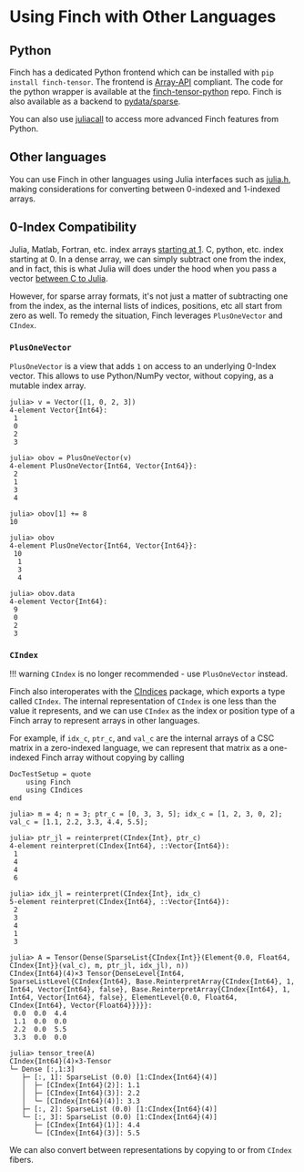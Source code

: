 # Using Finch with Other Languages

## Python

Finch has a dedicated Python frontend which can be installed with `pip install finch-tensor`. The frontend is [Array-API](https://data-apis.org/array-api/latest/) compliant. The code for the python wrapper is available at the [finch-tensor-python](https://github.com/finch-tensor/finch-tensor-python) repo. Finch is also available as a backend to [pydata/sparse](https://sparse.pydata.org/en/stable/).

You can also use [juliacall](https://github.com/JuliaPy/PythonCall.jl) to access more advanced Finch features from Python.

## Other languages

You can use Finch in other languages using Julia interfaces such as
[julia.h](https://docs.julialang.org/en/v1/manual/embedding/), making
considerations for converting between 0-indexed and 1-indexed arrays.

## 0-Index Compatibility

Julia, Matlab, Fortran, etc. index arrays [starting at
1](https://docs.julialang.org/en/v1/devdocs/offset-arrays/). C, python, etc.
index starting at 0. In a dense array, we can simply subtract one from the
index, and in fact, this is what Julia will does under the hood when you pass a
vector [between C to
Julia](https://docs.julialang.org/en/v1/manual/embedding/#Working-with-Arrays).

However, for sparse array formats, it's not just a matter of subtracting one
from the index, as the internal lists of indices, positions, etc all start from
zero as well. To remedy the situation, Finch leverages `PlusOneVector` and `CIndex`.

### `PlusOneVector`

`PlusOneVector` is a view that adds `1` on access to an underlying 0-Index vector.
This allows to use Python/NumPy vector, without copying, as a mutable index array.

```jldoctest example2; setup = :(using Finch)
julia> v = Vector([1, 0, 2, 3])
4-element Vector{Int64}:
 1
 0
 2
 3

julia> obov = PlusOneVector(v)
4-element PlusOneVector{Int64, Vector{Int64}}:
 2
 1
 3
 4

julia> obov[1] += 8
10

julia> obov
4-element PlusOneVector{Int64, Vector{Int64}}:
 10
  1
  3
  4

julia> obov.data
4-element Vector{Int64}:
 9
 0
 2
 3

```

### `CIndex`

!!! warning
    `CIndex` is no longer recommended - use `PlusOneVector` instead.

Finch also interoperates with the [CIndices](https://github.com/JuliaSparse/CIndices.jl)
package, which exports a type called `CIndex`. The internal representation of `CIndex`
is one less than the value it represents, and we can use `CIndex` as the index or
position type of a Finch array to represent arrays in other languages.

For example, if `idx_c`, `ptr_c`, and `val_c` are the internal arrays of a CSC
matrix in a zero-indexed language, we can represent that matrix as a one-indexed
Finch array without copying by calling
```@meta
DocTestSetup = quote
    using Finch
    using CIndices
end
```
```jldoctest example2
julia> m = 4; n = 3; ptr_c = [0, 3, 3, 5]; idx_c = [1, 2, 3, 0, 2]; val_c = [1.1, 2.2, 3.3, 4.4, 5.5];

julia> ptr_jl = reinterpret(CIndex{Int}, ptr_c)
4-element reinterpret(CIndex{Int64}, ::Vector{Int64}):
 1
 4
 4
 6

julia> idx_jl = reinterpret(CIndex{Int}, idx_c)
5-element reinterpret(CIndex{Int64}, ::Vector{Int64}):
 2
 3
 4
 1
 3

julia> A = Tensor(Dense(SparseList{CIndex{Int}}(Element{0.0, Float64, CIndex{Int}}(val_c), m, ptr_jl, idx_jl), n))
CIndex{Int64}(4)×3 Tensor{DenseLevel{Int64, SparseListLevel{CIndex{Int64}, Base.ReinterpretArray{CIndex{Int64}, 1, Int64, Vector{Int64}, false}, Base.ReinterpretArray{CIndex{Int64}, 1, Int64, Vector{Int64}, false}, ElementLevel{0.0, Float64, CIndex{Int64}, Vector{Float64}}}}}:
 0.0  0.0  4.4
 1.1  0.0  0.0
 2.2  0.0  5.5
 3.3  0.0  0.0

julia> tensor_tree(A)
CIndex{Int64}(4)×3-Tensor
└─ Dense [:,1:3]
   ├─ [:, 1]: SparseList (0.0) [1:CIndex{Int64}(4)]
   │  ├─ [CIndex{Int64}(2)]: 1.1
   │  ├─ [CIndex{Int64}(3)]: 2.2
   │  └─ [CIndex{Int64}(4)]: 3.3
   ├─ [:, 2]: SparseList (0.0) [1:CIndex{Int64}(4)]
   └─ [:, 3]: SparseList (0.0) [1:CIndex{Int64}(4)]
      ├─ [CIndex{Int64}(1)]: 4.4
      └─ [CIndex{Int64}(3)]: 5.5
```

We can also convert between representations by copying to or from `CIndex` fibers.
